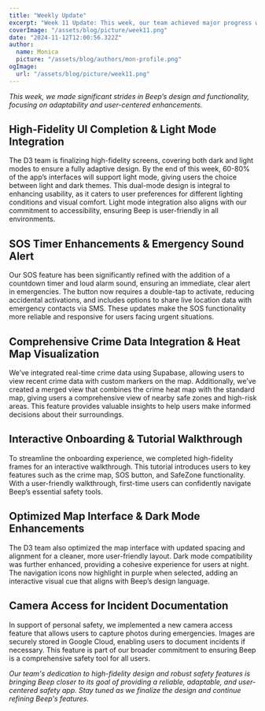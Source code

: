 ```yaml
---
title: "Weekly Update"
excerpt: "Week 11 Update: This week, our team achieved major progress with the finalization of high-fidelity screens, advanced SOS functionality, and real-time crime data integration. Beep is shaping up to offer a seamless and visually adaptable user experience."
coverImage: "/assets/blog/picture/week11.png"
date: "2024-11-12T12:00:56.322Z"
author:
  name: Monica
  picture: "/assets/blog/authors/mon-profile.png"
ogImage:
  url: "/assets/blog/picture/week11.png"
---
```


_This week, we made significant strides in Beep’s design and functionality, focusing on adaptability and user-centered enhancements._

## High-Fidelity UI Completion & Light Mode Integration

The D3 team is finalizing high-fidelity screens, covering both dark and light modes to ensure a fully adaptive design. By the end of this week, 60-80% of the app’s interfaces will support light mode, giving users the choice between light and dark themes. This dual-mode design is integral to enhancing usability, as it caters to user preferences for different lighting conditions and visual comfort. Light mode integration also aligns with our commitment to accessibility, ensuring Beep is user-friendly in all environments.

## SOS Timer Enhancements & Emergency Sound Alert

Our SOS feature has been significantly refined with the addition of a countdown timer and loud alarm sound, ensuring an immediate, clear alert in emergencies. The button now requires a double-tap to activate, reducing accidental activations, and includes options to share live location data with emergency contacts via SMS. These updates make the SOS functionality more reliable and responsive for users facing urgent situations.

## Comprehensive Crime Data Integration & Heat Map Visualization

We’ve integrated real-time crime data using Supabase, allowing users to view recent crime data with custom markers on the map. Additionally, we’ve created a merged view that combines the crime heat map with the standard map, giving users a comprehensive view of nearby safe zones and high-risk areas. This feature provides valuable insights to help users make informed decisions about their surroundings.

## Interactive Onboarding & Tutorial Walkthrough

To streamline the onboarding experience, we completed high-fidelity frames for an interactive walkthrough. This tutorial introduces users to key features such as the crime map, SOS button, and SafeZone functionality. With a user-friendly walkthrough, first-time users can confidently navigate Beep’s essential safety tools.

## Optimized Map Interface & Dark Mode Enhancements

The D3 team also optimized the map interface with updated spacing and alignment for a cleaner, more user-friendly layout. Dark mode compatibility was further enhanced, providing a cohesive experience for users at night. The navigation icons now highlight in purple when selected, adding an interactive visual cue that aligns with Beep’s design language.

## Camera Access for Incident Documentation

In support of personal safety, we implemented a new camera access feature that allows users to capture photos during emergencies. Images are securely stored in Google Cloud, enabling users to document incidents if necessary. This feature is part of our broader commitment to ensuring Beep is a comprehensive safety tool for all users.

_Our team's dedication to high-fidelity design and robust safety features is bringing Beep closer to its goal of providing a reliable, adaptable, and user-centered safety app. Stay tuned as we finalize the design and continue refining Beep's features._
